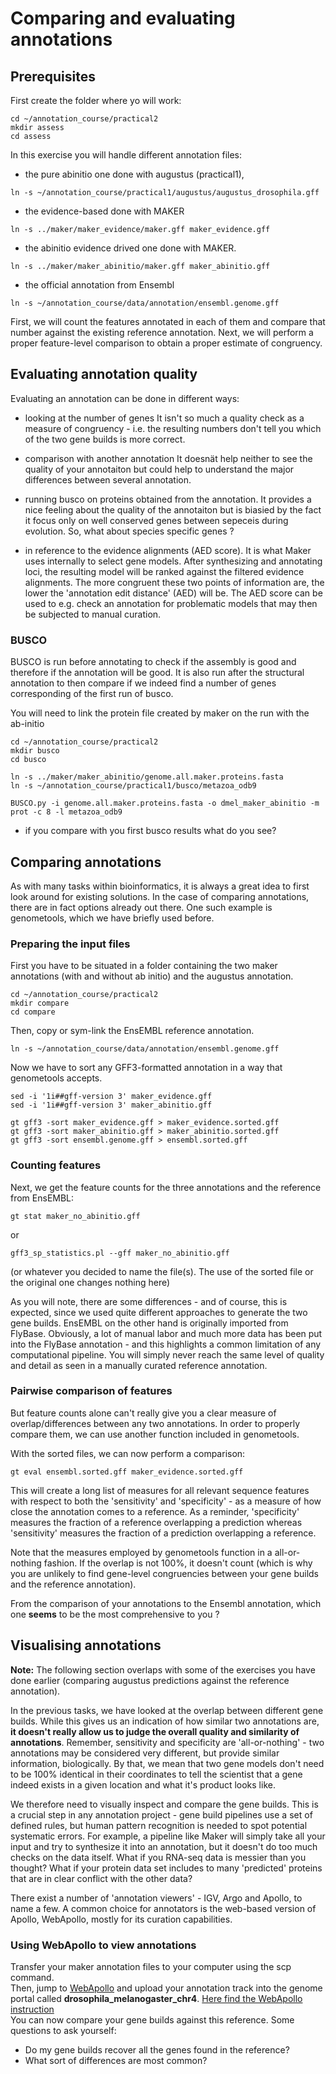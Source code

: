 # Comparing and evaluating annotations

## Prerequisites  

First create the folder where yo will work:  
```
cd ~/annotation_course/practical2
mkdir assess
cd assess
```

In this exercise you will handle different annotation files: 

 * the pure abinitio one done with augustus (practical1),
 ```
 ln -s ~/annotation_course/practical1/augustus/augustus_drosophila.gff 
 ```

 * the evidence-based done with MAKER
  ```
 ln -s ../maker/maker_evidence/maker.gff maker_evidence.gff 
 ```
 
 * the abinitio evidence drived one done with MAKER.
  ```
 ln -s ../maker/maker_abinitio/maker.gff maker_abinitio.gff
 ```
 
 * the official annotation from Ensembl
  ```
 ln -s ~/annotation_course/data/annotation/ensembl.genome.gff
 ```
 
 First, we will count the features annotated in each of them and compare that number against the existing reference annotation. Next, we will perform a proper feature-level comparison to obtain a proper estimate of congruency.

## Evaluating annotation quality

Evaluating an annotation can be done in different ways:

 * looking at the number of genes
It isn't so much a quality check as a measure of congruency - i.e. the resulting numbers don't tell you which of the two gene builds is more correct.

 * comparison with another annotation
 It doesnät help neither to see the quality of your annotaiton but could help to understand the major differences between several annotation.

 * running busco on proteins obtained from the annotation.
 It provides a nice feeling about the quality of the annotaiton but is biasied by the fact it focus only on well conserved genes between sepeceis during evolution. So, what about species specific genes ?
 
 * in reference to the evidence alignments (AED score). 
 It is what Maker uses internally to select gene models. After synthesizing and annotating loci, the resulting model will be ranked against the filtered evidence alignments. The more congruent these two points of information are, the lower the 'annotation edit distance' (AED) will be. The AED score can be used to e.g. check an annotation for problematic models that may then be subjected to manual curation.

### BUSCO

BUSCO is run before annotating to check if the assembly is good and therefore if the annotation will be good. It is also run after the structural annotation to then compare if we indeed find a number of genes corresponding of the first run of busco.

You will need to link the protein file created by maker on the run with the ab-initio
```
cd ~/annotation_course/practical2
mkdir busco
cd busco

ln -s ../maker/maker_abinitio/genome.all.maker.proteins.fasta
ln -s ~/annotation_course/practical1/busco/metazoa_odb9

BUSCO.py -i genome.all.maker.proteins.fasta -o dmel_maker_abinitio -m prot -c 8 -l metazoa_odb9
```
- if you compare with you first busco results what do you see?

## Comparing annotations

As with many tasks within bioinformatics, it is always a great idea to first look around for existing solutions. In the case of comparing annotations, there are in fact options already out there. One such example is genometools, which we have briefly used before.


### Preparing the input files
First you have to be situated in a folder containing the two maker annotations (with and without ab initio) and the augustus annotation. 
```
cd ~/annotation_course/practical2
mkdir compare
cd compare
```

Then, copy or sym-link the EnsEMBL reference annotation.
```
ln -s ~/annotation_course/data/annotation/ensembl.genome.gff
```

Now we have to sort any GFF3-formatted annotation in a way that genometools accepts.
```
sed -i '1i##gff-version 3' maker_evidence.gff
sed -i '1i##gff-version 3' maker_abinitio.gff

gt gff3 -sort maker_evidence.gff > maker_evidence.sorted.gff 
gt gff3 -sort maker_abinitio.gff > maker_abinitio.sorted.gff 
gt gff3 -sort ensembl.genome.gff > ensembl.sorted.gff 
```

### Counting features

Next, we get the feature counts for the three annotations and the reference from EnsEMBL:
```
gt stat maker_no_abinitio.gff
```
or
```
gff3_sp_statistics.pl --gff maker_no_abinitio.gff
```

(or whatever you decided to name the file(s). The use of the sorted file or the original one changes nothing here)

As you will note, there are some differences - and of course, this is expected, since we used quite different approaches to generate the two gene builds. EnsEMBL on the other hand is originally imported from FlyBase. Obviously, a lot of manual labor and much more data has been put into the FlyBase annotation - and this highlights a common limitation of any computational pipeline. You will simply never reach the same level of quality and detail as seen in a manually curated reference annotation.

### Pairwise comparison of features

But feature counts alone can't really give you a clear measure of overlap/differences between any two annotations. In order to properly compare them, we can use another function included in genometools.

With the sorted files, we can now perform a comparison:
```
gt eval ensembl.sorted.gff maker_evidence.sorted.gff
```
This will create a long list of measures for all relevant sequence features with respect to both the 'sensitivity' and 'specificity' - as a measure of how close the annotation comes to a reference. As a reminder, 'specificity' measures the fraction of a reference overlapping a prediction whereas 'sensitivity' measures the fraction of a prediction overlapping a reference.

Note that the measures employed by genometools function in a all-or-nothing fashion. If the overlap is not 100%, it doesn't count (which is why you are unlikely to find gene-level congruencies between your gene builds and the reference annotation).  

From the comparison of your annotations to the Ensembl annotation, which one **seems** to be the most comprehensive to you ?

## Visualising annotations

**Note:** The following section overlaps with some of the exercises you have done earlier (comparing augustus predictions against the reference annotation).

In the previous tasks, we have looked at the overlap between different gene builds. While this gives us an indication of how similar two annotations are, **it doesn't really allow us to judge the overall quality and similarity of annotations**. Remember, sensitivity and specificity are 'all-or-nothing' - two annotations may be considered very different, but provide similar information, biologically. By that, we mean that two gene models don't need to be 100% identical in their coordinates to tell the scientist that a gene indeed exists in a given location and what it's product looks like.

We therefore need to visually inspect and compare the gene builds. This is a crucial step in any annotation project - gene build pipelines use a set of defined rules, but human pattern recognition is needed to spot potential systematic errors. For example, a pipeline like Maker will simply take all your input and try to synthesize it into an annotation, but it doesn't do too much checks on the data itself. What if you RNA-seq data is messier than you thought? What if your protein data set includes to many 'predicted' proteins that are in clear conflict with the other data?

There exist a number of 'annotation viewers' - IGV, Argo and Apollo, to name a few. A common choice for annotators is the web-based version of Apollo, WebApollo, mostly for its curation capabilities.

### Using WebApollo to view annotations
Transfer your maker annotation files to your computer using the scp command.  
Then, jump to [WebApollo](http://annotation-prod.scilifelab.se:8080/NBIS_course/) and upload your annotation track into the genome portal called **drosophila\_melanogaster\_chr4**. [Here find the WebApollo instruction](UsingWebapollo)  
You can now compare your gene builds against this reference. Some questions to ask yourself:

- Do my gene builds recover all the genes found in the reference?  
- What sort of differences are most common?  

